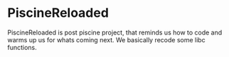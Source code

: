 # PiscineReloaded

PiscineReloaded is post piscine project, that reminds us how to code and warms up us for whats coming next.
We basically recode some libc functions.

